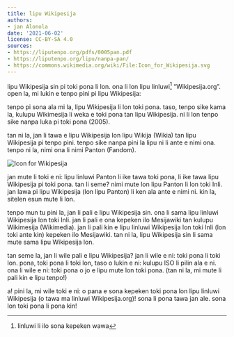 ```yaml
---
title: lipu Wikipesija
authors:
- jan Alonola
date: '2021-06-02'
license: CC-BY-SA 4.0
sources:
- https://liputenpo.org/pdfs/0005pan.pdf
- https://liputenpo.org/lipu/nanpa-pan/
- https://commons.wikimedia.org/wiki/File:Icon_for_Wikipesija.svg
---
```


lipu Wikipesija sin pi toki pona li lon. ona li lon lipu linluwi[^1] “Wikipesija.org”. open la, mi lukin e tenpo pini pi lipu Wikipesija:

tenpo pi sona ala mi la, lipu Wikipesija li lon toki pona. taso, tenpo sike kama la, kulupu Wikimesija li weka e toki pona tan lipu Wikipesija. ni li lon tenpo sike nanpa luka pi toki pona (2005).

tan ni la, jan li tawa e lipu Wikipesija lon lipu Wikija (Wikia) tan lipu Wikipesija pi tenpo pini. tenpo sike nanpa pini la lipu ni li ante e nimi ona. tenpo ni la, nimi ona li nimi Panton (Fandom).

![Icon for Wikipesija](https://upload.wikimedia.org/wikipedia/commons/a/a5/Icon_for_Wikipesija.svg)

jan mute li toki e ni: lipu linluwi Panton li ike tawa toki pona, li ike tawa lipu Wikipesija pi toki pona. tan li seme? nimi mute lon lipu Panton li lon toki Inli. jan lawa pi lipu Wikipesija (lon lipu Panton) li ken ala ante e nimi ni. kin la, sitelen esun mute li lon.

tenpo mun tu pini la, jan li pali e lipu Wikipesija sin. ona li sama lipu linluwi Wikipesija lon toki Inli. jan li pali e ona kepeken ilo Mesijawiki tan kulupu Wikimesija (Wikimedia). jan li pali kin e lipu linluwi Wikipesija lon toki Inli (lon toki ante kin) kepeken ilo Mesijawiki. tan ni la, lipu Wikipesija sin li sama mute sama lipu Wikipesija lon.

tan seme la, jan li wile pali e lipu Wikipesija? jan li wile e ni: toki pona li toki lon. pona, toki pona li toki lon, taso o lukin e ni: kulupu ISO li pilin ala e ni. ona li wile e ni: toki pona o jo e lipu mute lon toki pona. (tan ni la, mi mute li pali kin e lipu tenpo!)

a! pini la, mi wile toki e ni: o pana e sona kepeken toki pona lon lipu linluwi Wikipesija (o tawa ma linluwi Wikipesija.org)! sona li pona tawa jan ale. sona lon toki pona li pona kin!

[^1]: linluwi li ilo sona kepeken wawa